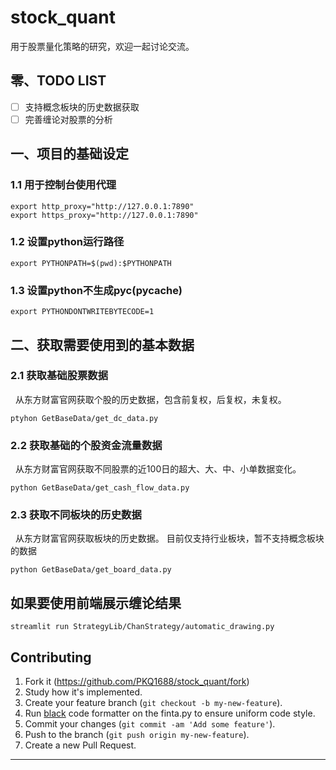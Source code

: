 <!--
 * @Description: 
 * @Author: adolf
 * @Date: 2022-01-04 20:52:13
 * @LastEditTime: 2022-07-24 14:42:02
 * @LastEditors: adolf
-->
# stock_quant
用于股票量化策略的研究，欢迎一起讨论交流。

## 零、TODO LIST
- [ ] 支持概念板块的历史数据获取
- [ ] 完善缠论对股票的分析

## 一、项目的基础设定
### 1.1 用于控制台使用代理
```
export http_proxy="http://127.0.0.1:7890"
export https_proxy="http://127.0.0.1:7890"
```

### 1.2 设置python运行路径
```
export PYTHONPATH=$(pwd):$PYTHONPATH
```

### 1.3 设置python不生成pyc(__pycache__)
```
export PYTHONDONTWRITEBYTECODE=1
```

## 二、获取需要使用到的基本数据
### 2.1 获取基础股票数据
&nbsp; 从东方财富官网获取个股的历史数据，包含前复权，后复权，未复权。
```
ptyhon GetBaseData/get_dc_data.py
```
### 2.2 获取基础的个股资金流量数据
&nbsp; 从东方财富官网获取不同股票的近100日的超大、大、中、小单数据变化。
```
python GetBaseData/get_cash_flow_data.py
```
### 2.3 获取不同板块的历史数据
&nbsp; 从东方财富官网获取板块的历史数据。
目前仅支持行业板块，暂不支持概念板块的数据
```
python GetBaseData/get_board_data.py
```

## 如果要使用前端展示缠论结果
```
streamlit run StrategyLib/ChanStrategy/automatic_drawing.py
```

## Contributing

1. Fork it (https://github.com/PKQ1688/stock_quant/fork)
2. Study how it's implemented.
3. Create your feature branch (`git checkout -b my-new-feature`).
4. Run [black](https://github.com/ambv/black) code formatter on the finta.py to ensure uniform code style.
5. Commit your changes (`git commit -am 'Add some feature'`).
6. Push to the branch (`git push origin my-new-feature`).
7. Create a new Pull Request.

------------------------------------------------------------------------